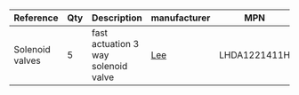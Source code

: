 
#

| Reference | Qty  | Description | manufacturer  |MPN|Link|
|---|---|---|---|---|---|
|Solenoid valves | 5  | fast actuation 3 way solenoid valve |    [Lee](https://www.theleeco.com/)   |LHDA1221411H |<https://www.theleeco.com/products/electro-fluidic-systems/solenoid-valves/control-valves/lhd-series/3-port/face-mount/>|
